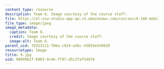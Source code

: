 ```yaml
---
content_type: resource
description: Team 6. Image courtesy of the course staff.
file: https://ol-ocw-studio-app-qa.s3.amazonaws.com/courses/6-186-mobile-autonomous-systems-laboratory-january-iap-2005/9009962f60039c46ff97d5c2faf54d7d_6.jpg
file_type: image/jpeg
image_metadata:
  caption: Team 6.
  credit: Image courtesy of the course staff.
  image-alt: Team 6.
parent_uid: 7d323111-f06a-c924-e3bc-43855e549030
resourcetype: Image
title: 6.jpg
uid: 9009962f-6003-9c46-ff97-d5c2faf54d7d
---
```

